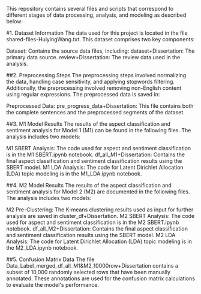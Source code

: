 This repository contains several files and scripts that correspond to different stages of data processing, analysis, and modeling as described below:

#1. Dataset Information
The data used for this project is located in the file shared-files-HuiyingWang.txt. This dataset comprises two key components:

Dataset: Contains the source data files, including:
dataset+Dissertation: The primary data source.
review+Dissertation: The review data used in the analysis.

##2. Preprocessing Steps
The preprocessing steps involved normalizing the data, handling case sensitivity, and applying stopwords filtering. Additionally, the preprocessing involved removing non-English content using regular expressions. The preprocessed data is saved in:

Preprocessed Data:
pre_progress_data+Dissertation: This file contains both the complete sentences and the preprocessed segments of the dataset.

##3. M1 Model Results
The results of the aspect classification and sentiment analysis for Model 1 (M1) can be found in the following files. The analysis includes two models:

M1 SBERT Analysis: The code used for aspect and sentiment classification is in the M1 SBERT.ipynb notebook.
df_all_M1+Dissertation: Contains the final aspect classification and sentiment classification results using the SBERT model.
M1 LDA Analysis: The code for Latent Dirichlet Allocation (LDA) topic modeling is in the M1_LDA.ipynb notebook.

##4. M2 Model Results
The results of the aspect classification and sentiment analysis for Model 2 (M2) are documented in the following files. The analysis includes two models:

M2 Pre-Clustering: The K-means clustering results used as input for further analysis are saved in cluster_df+Dissertation.
M2 SBERT Analysis: The code used for aspect and sentiment classification is in the M2 SBERT.ipynb notebook.
df_all_M2+Dissertation: Contains the final aspect classification and sentiment classification results using the SBERT model.
M2 LDA Analysis: The code for Latent Dirichlet Allocation (LDA) topic modeling is in the M2_LDA.ipynb notebook.

##5. Confusion Matrix Data
The file Data_Label_merged_df_all_M1&M2_10000row+Dissertation contains a subset of 10,000 randomly selected rows that have been manually annotated. These annotations are used for the confusion matrix calculations to evaluate the model's performance.
